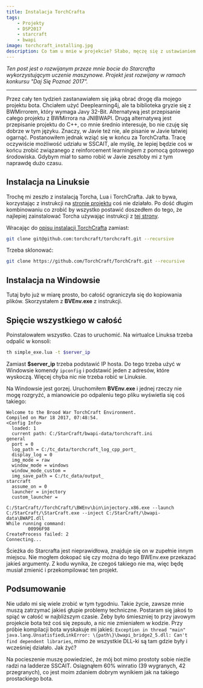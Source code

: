 ```yaml
---
title: Instalacja TorchCrafta
tags:
    - Projekty
    - DSP2017
    - starcraft
    - bwapi
image: torchcraft_installing.jpg
description: Co tam u mnie w projekcie? Słabo, męczę się z ustawianiem TorchCrafta, żeby zaczął działać.
---
```

*Ten post jest o rozwijanym przeze mnie bocie do Starcrafta wykorzystującym uczenie maszynowe. Projekt jest rozwijany w ramach konkursu "Daj Się Poznać 2017".*

---

Przez cały ten tydzień zastanawiałem się jaką obrać drogę dla mojego projektu bota. Chciałem użyć Deeplearning4j, ale ta biblioteka gryzie się z BWMirrorem, który wymaga Javy 32-Bit. Alternatywą jest przepisanie całego projektu z BWMirrora na JNIBWAPI. Drugą alternatywą jest przepisanie projektu do C++, co mnie średnio interesuje, bo nie czuję się dobrze w tym języku. Znaczy, w Javie też nie, ale pisanie w Javie łatwiej ogarnąć. Postanowiłem jednak wziąć się w końcu za TorchCrafta. Tracę oczywiście możliwość udziału w SSCAIT, ale myślę, że lepiej będzie coś w końcu zrobić związanego z reinforcement learningiem z pomocą gotowego środowiska. Gdybym miał to samo robić w Javie zeszłoby mi z tym naprawdę dużo czasu.

<!-- truncate -->

## Instalacja na Linuksie
Trochę mi zeszło z instalacją Torcha, Lua i TorchCrafta. Jak to bywa, korzystając z instrukcji na [stronie projektu](https://github.com/TorchCraft/TorchCraft/blob/master/docs/user/installation.md) coś nie działało. Po dość długim kombinowaniu co zrobić by wszystko postawić doszedłem do tego, że najlepiej zainstalować Torcha używając instrukcji z [tej strony](http://torch.ch/docs/getting-started.html#_).

Wracając do [opisu instalacji TorchCrafta](https://github.com/TorchCraft/TorchCraft/blob/master/docs/user/installation.md) zamiast:
```bash
git clone git@github.com:torchcraft/torchcraft.git --recursive
```

Trzeba sklonować:
```bash
git clone https://github.com/TorchCraft/TorchCraft.git --recursive
```

## Instalacja na Windowsie
Tutaj było już w miarę prosto, bo całość ograniczyła się do kopiowania plików. Skorzystałem z **BVEnv.exe** z instrukcji.

## Spięcie wszystkiego w całość
Poinstalowałem wszystko. Czas to uruchomić. Na wirtualce Linuksa trzeba odpalić w konsoli:
```bash
th simple_exe.lua -t $server_ip
```
Zamiast **$server_ip** trzeba podstawić IP hosta. Do tego trzeba użyć w Windowsie komendy `ipconfig` i podstawić jeden z adresów, które wyskoczą. Więcej chyba nic nie trzeba robić w Linuksie.

Na Windowsie jest gorzej. Uruchomiłem **BVEnv.exe** i jednej rzeczy nie mogę rozgryźć, a mianowicie po odpaleniu tego pliku wyświetla się coś takiego:
```
Welcome to the Brood War TorchCraft Environment.
Compiled on Mar 18 2017, 07:48:54.
<Config Info>
  loaded: 1
  current path: C:/StarCraft/bwapi-data/torchcraft.ini
general
  port = 0
  log_path = C:/tc_data/torchcraft_log_cpp_port_
  display_log = 0
  img_mode = raw
  window_mode = windows
  window_mode_custom =
  img_save_path = C:/tc_data/output_
starcraft
  assume_on = 0
  launcher = injectory
  custom_launcher =

C:/StarCraft//TorchCraft/\BWEnv\bin\injectory.x86.exe --launch C:/StarCraft/\StarCraft.exe --inject C:/StarCraft/\bwapi-data\BWAPI.dll
While running command:
        00996F98
CreateProcess failed: 2
Connecting...
```

Ścieżka do Starcrafta jest nieprawidłowa, znajduje się on w zupełnie innym miejscu. Nie mogłem dokopać się czy można do tego BWEnv.exe przekazać jakieś argumenty. Z kodu wynika, że czegoś takiego nie ma, więc będę musiał zmienić i przekompilować ten projekt.

## Podsumowanie
Nie udało mi się wiele zrobić w tym tygodniu. Takie życie, zawsze mnie muszą zatrzymać jakieś głupie problemy techniczne. Postaram się jakoś to spiąć w całość w najbliższym czasie. Żeby było śmieszniej to przy javowym projekcie bota też coś się zepsuło, a nic nie zmieniałem w kodzie. Przy próbie kompilacji bota wyskakuje mi jakieś: `Exception in thread "main" java.lang.UnsatisfiedLinkError: \{path\}\bwapi_bridge2_5.dll: Can't find dependent libraries`, mimo że wszystkie DLL-ki są tam gdzie były i wcześniej działało. Jak żyć?

Na pocieszenie muszę powiedzieć, że mój bot mimo prostoty sobie nieźle radzi na ladderze SSCAIT. Osiągnąłem 60%	winratio (39 wygranych,	42 przegranych), co jest moim zdaniem dobrym wynikiem jak na takiego prostackiego bota.
